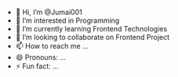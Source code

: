 - 👋 Hi, I’m @Jumai001
- 👀 I’m interested in Programming
- 🌱 I’m currently learning Frontend Technologies
- 💞️ I’m looking to collaborate on Frontend Project
- 📫 How to reach me ...
- 😄 Pronouns: ...
- ⚡ Fun fact: ...

<!---
Jumai001/Jumai001 is a ✨ special ✨ repository because its `README.md` (this file) appears on your GitHub profile.
You can click the Preview link to take a look at your changes.
--->
